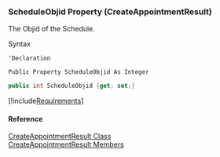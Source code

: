 ﻿### ScheduleObjid Property (CreateAppointmentResult)

The Objid of the Schedule.

Syntax

```vbnet
'Declaration

Public Property ScheduleObjid As Integer
```

```csharp
public int ScheduleObjid {get; set;}
```

[!include[Requirements](../partials/requirements.md)]

#### Reference

[CreateAppointmentResult Class](FChoice.Toolkits.Clarify~FChoice.Toolkits.Clarify.FieldOps.CreateAppointmentResult.md)  
[CreateAppointmentResult Members](FChoice.Toolkits.Clarify~FChoice.Toolkits.Clarify.FieldOps.CreateAppointmentResult_members.md)